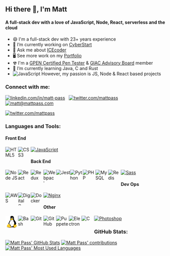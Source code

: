 <!--
Icons: https://devicon.dev

TODO:
- Revise list of repos (public & private)
- Starred repos list (to show interests)
- Connect with me by Slack? (setup own channel?)
- Create IM app at .dev domain?
- Get PDF, website, LinkedIn and this profile all in-sync
-->

## Hi there 👋, I'm Matt

#### A full-stack dev with a love of JavaScript, Node, React, serverless and the cloud

- 😄 I'm a full-stack dev with 23+ years experience
- 🚀 I’m currently working on [CyberStart](https://cyberstart.com)
- 💬 Ask me about [ICEcoder](https://icecoder.net)
- 🖥️ See more work on my [Portfolio](https://mattpass.com)
- ☢ I'm a [GPEN Certified Pen Tester](https://www.credly.com/badges/02de49d3-dd60-4257-a2c7-8cc6cdd034ee/) & [GIAC Advisory Board](https://www.credly.com/badges/d16d73f1-0581-4248-95c7-58b2c5e0e0b2) member
- 🌱 I’m currently learning Java, C and Rust
- <img src="https://user-images.githubusercontent.com/1311155/195987938-92c0e248-e0e7-46fa-b9f7-9da927af8633.svg" alt="JavaScript" height="16"/> However, my passion is JS, Node & React based projects

### Connect with me:
<a href="https://linkedin.com/in/matt-pass" target="blank"><img src="https://user-images.githubusercontent.com/1311155/196001530-bf44295f-1e62-4339-b98a-06edeefc2336.svg" alt="linkedin.com/in/matt-pass" title="LinkedIn" height="30"></a> &nbsp;
<a href="https://twitter.com/mattpass" target="blank"><img src="https://user-images.githubusercontent.com/1311155/196001542-90f88f51-35de-4454-ace9-a19294d6df2d.svg" alt="twitter.com/mattpass" title="Twitter" height="30"></a> &nbsp;
<a href="mailto:matt@mattpass.com" target="blank"><img src="https://user-images.githubusercontent.com/1311155/196052067-6652fe9b-e4c9-4cc3-9adc-fe0d4d343416.svg" alt="matt@mattpass.com" title="Email" height="30"></a>

<a href="https://twitter.com/mattpass" target="blank"><img src="https://img.shields.io/twitter/follow/mattpass?logo=twitter&style=for-the-badge" alt="twitter.com/mattpass" title="Twitter follower count"></a>

<h3 align="left">Languages and Tools:</h3>

#### Front End
<a href="#front-end"><img align="left" src="https://user-images.githubusercontent.com/1311155/195988761-24d4ae8b-c975-4af1-b45b-89d11492f6a6.svg" alt="HTML5" title="HTML5" width="40" height="40"></a>
<a href="#front-end"><img align="left" src="https://user-images.githubusercontent.com/1311155/195988794-ba74e374-7564-4dce-b52a-5e9e1891f467.svg" alt="CSS3" title="CSS3" width="40" height="40"></a>
<a href="#front-end"><img src="https://user-images.githubusercontent.com/1311155/195987938-92c0e248-e0e7-46fa-b9f7-9da927af8633.svg" alt="JavaScript" title="JavaScript" width="40" height="40"></a>

#### Back End
<a href="#back-end"><img align="left" src="https://user-images.githubusercontent.com/1311155/195988610-96768970-7b7c-48b7-b9ba-94f0c993e807.svg" alt="Node JS" title="Node JS" width="40" height="40"></a>
<a href="#back-end"><img align="left" src="https://user-images.githubusercontent.com/1311155/195988972-32be7d05-9987-4cf6-991b-ccc988818a7d.svg" alt="React" title="React" width="40" height="40"></a>
<a href="#back-end"><img align="left" src="https://user-images.githubusercontent.com/1311155/195989130-df4d9e6e-750f-4153-b0ed-e144403ef1ca.svg" alt="Redux" title="Redux" width="40" height="40"></a>
<!--
Soon - TypeScript:
<a href="#back-end"><img src="https://user-images.githubusercontent.com/1311155/195989103-63431c52-6a93-4ed5-8d87-4a9ac0cdf99b.svg" alt="TypeScript" title="TypeScript" width="40" height="40"></a>
-->
<a href="#back-end"><img align="left" src="https://user-images.githubusercontent.com/1311155/195989064-2997152a-872d-4bb0-a0ce-1b07832d6cb3.svg" alt="Webpack" title="Webpack" width="40" height="40"></a>
<a href="#back-end"><img align="left" src="https://user-images.githubusercontent.com/1311155/195989193-0e5ad278-5a80-4523-9031-39f923f9df2f.svg" alt="Jest" title="Jest" height="40"></a>
<a href="#back-end"><img align="left" src="https://user-images.githubusercontent.com/1311155/195989322-6ed51f97-b631-48cb-bab2-c0a7ae1bd07c.svg" alt="Python" title="Python" width="40" height="40"></a>
<a href="#back-end"><img align="left" src="https://user-images.githubusercontent.com/1311155/195989369-dc764c61-1137-473f-b61f-6a08ec419637.svg" alt="PHP" title="PHP" width="40" height="40"></a>
<a href="#back-end"><img align="left" src="https://user-images.githubusercontent.com/1311155/196001646-78f4420b-bf5e-4c0f-97fc-51fca5708764.svg" alt="MySQL" title="MySQL" width="40" height="40"></a>
<a href="#back-end"><img align="left" src="https://user-images.githubusercontent.com/1311155/196051725-98a351b4-d144-44ba-803f-adf132dfb4a6.svg" alt="Redis" title="Redis" width="40" height="40"></a>
<a href="#back-end"><img src="https://user-images.githubusercontent.com/1311155/196001631-9d8986d0-0d74-40ec-b25b-4acfa70b633d.svg" alt="Sass" title="Sass" width="40" height="40"></a>
<!--
Soon - Tailwind:
<a href="#back-end"><img src="https://user-images.githubusercontent.com/1311155/195989445-75e87e8a-f6ee-48b4-ae84-352313d1833d.svg" alt="Tailwind" title="Tailwind" height="40"></a>
--->

#### Dev Ops
<a href="#dev-ops"><img align="left" src="https://user-images.githubusercontent.com/1311155/196053104-5f41de69-f241-4050-8fe2-03a0b994c90f.svg" alt="AWS" title="AWS" width="40" height="40"></a>
<a href="#dev-ops"><img align="left" src="https://user-images.githubusercontent.com/1311155/198881348-c763c4bf-dce3-4db9-9d1d-b0b8fd280d2f.svg" alt="Digital Ocean" title="Digital Ocean" width="40" height="40"></a>
<a href="#dev-ops"><img align="left" src="https://user-images.githubusercontent.com/1311155/196051433-7a305778-e603-4ef8-813e-583bb3a7a384.svg" alt="Docker" title="Docker" width="40" height="40"></a>
<a href="#dev-ops"><img src="https://user-images.githubusercontent.com/1311155/196051772-68b8129e-70ce-49f5-aa14-f99d28f1f704.svg" alt="Nginx" title="Nginx" width="40" height="40"></a>

#### Other
<a href="#other"><img align="left" src="https://raw.githubusercontent.com/devicons/devicon/master/icons/linux/linux-original.svg" alt="Linux" title="Linux" width="40" height="40"></a>
<a href="#other"><img align="left" src="https://user-images.githubusercontent.com/1311155/196002681-3cd472a8-cad4-4cb2-aed4-7344e1315707.svg" alt="Bash" title="Bash" width="40" height="40"></a>
<a href="#other"><img align="left" src="https://user-images.githubusercontent.com/1311155/196002617-a6480bbf-ee7b-479b-a2ff-142ac866ff35.svg" alt="Git" title="Git" width="40" height="40"></a>
<a href="#other"><img align="left" src="https://user-images.githubusercontent.com/1311155/196051245-05e6033d-429c-4687-952d-6adca491bb74.svg" alt="GitHub" title="GitHub" width="40" height="40"></a>
<a href="#other"><img align="left" src="https://user-images.githubusercontent.com/1311155/196002798-14371b63-f3c4-4b3e-8db4-2a1d1cbfac10.svg" alt="Puppeteer" title="Puppeteer" width="40" height="40"></a>
<a href="#other"><img align="left" src="https://user-images.githubusercontent.com/1311155/196051863-07642031-fe22-4a8a-a3f0-f22991be4d2a.svg" alt="Electron" title="Eleectron" width="40" height="40"></a>
<a href="#other"><img align="left" src="https://user-images.githubusercontent.com/1311155/196051835-af64b675-f094-4f96-901b-69332d4844e6.svg" alt="C" title="C" width="40" height="40"></a>
<a href="#other"><img src="https://user-images.githubusercontent.com/1311155/196051793-17d51295-1e49-465b-bb1d-f655765db7e7.svg" alt="Photoshop" title="Photoshop" width="40" height="40"></a>

### GitHub Stats:
<a href="#github-stats"><img src="https://github-readme-stats.vercel.app/api?username=mattpass&show_icons=true&locale=en" alt="Matt Pass' GitHub Stats" title="Matt Pass' GitHub Stats"></a>
<a href="#github-stats"><img src="https://github-readme-streak-stats.herokuapp.com/?user=mattpass&" alt="Matt Pass' contributions" title="Matt Pass' contributions"></a>
<a href="#github-stats"><img src="https://github-readme-stats.vercel.app/api/top-langs?username=mattpass&show_icons=true&locale=en&layout=compact" alt="Matt Pass' Most Used Languages" title="Matt Pass' Most Used Languages"></a>
